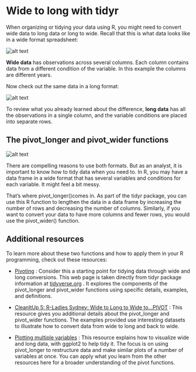 # Wide to long with tidyr    


When organizing or tidying your data using R, you might need to convert wide data to long data or long to wide. Recall that this is what data looks like in a wide format spreadsheet:

![alt text](https://d3c33hcgiwev3.cloudfront.net/imageAssetProxy.v1/m9JdRN6aTQCSXUTemq0AVA_4909c4cc120d496c99895460c2ca27f4_Screenshot-2021-01-27-at-2.26.11-PM.png?expiry=1687046400000&hmac=llYZ7wua3J5-fLdewABLh4FxQ-v1x7gjPkkf4dbYC2w) 


**Wide data** has observations across several columns. Each column contains data from a different condition of the variable. In this example the columns are different years. 

Now check out the same data in a long format:

![alt text](https://d3c33hcgiwev3.cloudfront.net/imageAssetProxy.v1/AKr0lJTgSaCq9JSU4CmgtA_7608bba87aa04ab4b1695c3b3a22325a_Screenshot-2021-01-27-at-2.29.39-PM.png?expiry=1687046400000&hmac=9rxM_DIOa___nDsoIURthK9J6vgixpkuyU9BOMDoIkw)    


To review what you already learned about the difference, **long data** has all the observations in a single column, and the variable conditions are placed into separate rows. 

## The pivot_longer and pivot_wider functions    

![alt text](https://d3c33hcgiwev3.cloudfront.net/imageAssetProxy.v1/v4UKiGjHQtqFCohox5LaVw_2b7b38924ef349e184ea326b58cba225_Screen-Shot-2021-03-02-at-9.35.23-AM.png?expiry=1687046400000&hmac=ZtERdq1KMMGZd5ahriuuG-yKmXre-vtK4MkflL0NwXA)

There are compelling reasons to use both formats. But as an analyst, it is important to know how to tidy data when you need to. In R, you may have a data frame in a wide format that 
has several variables and conditions for each variable. It might feel a bit messy. 

That’s where pivot_longer()comes in. As part of the tidyr package, you can use this R function to lengthen the data in a data frame by increasing the number of rows and decreasing 
the number of columns. Similarly, if you want to convert your data to have more columns and fewer rows, you would use the pivot_wider() function.

## Additional resources    


To learn more about these two functions and how to apply them in your R programming, check out these resources:

* [Pivoting](https://tidyr.tidyverse.org/articles/pivot.html)
: Consider this a starting point for tidying data through wide and long conversions. This web page is taken directly from tidyr package information at 
[tidyverse.org](https://www.tidyverse.org/)
. It explores the components of the pivot_longer and pivot_wider functions using specific details, examples, and definitions. 

* [CleanItUp 5: R-Ladies Sydney: Wide to Long to Wide to…PIVOT](https://rladiessydney.org/courses/ryouwithme/02-cleanitup-5/)
: This resource gives you additional details about the pivot_longer and pivot_wider functions. The examples provided use interesting datasets to illustrate how to convert data from wide to long and back to wide. 

* [Plotting multiple variables](https://scc.ms.unimelb.edu.au/resources-list/simple-r-scripts-for-analysis/r-scripts)
:
This resource explains how to visualize wide and long data, with ggplot2 to help tidy it. The focus is on using pivot_longer to restructure data and make similar plots of a number
of variables at once. You can apply what you learn from the other resources here for a broader understanding of the pivot functions.





